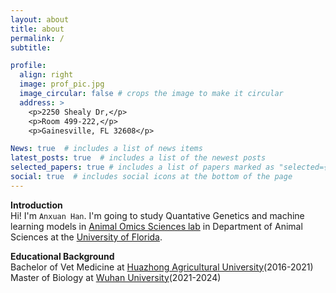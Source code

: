 ```yaml
---
layout: about
title: about
permalink: /
subtitle: 

profile:
  align: right
  image: prof_pic.jpg
  image_circular: false # crops the image to make it circular
  address: >
    <p>2250 Shealy Dr,</p>
    <p>Room 499-222,</p>
    <p>Gainesville, FL 32608</p>

News: true  # includes a list of news items
latest_posts: true  # includes a list of the newest posts
selected_papers: true # includes a list of papers marked as "selected={true}"
social: true  # includes social icons at the bottom of the page
---
```

**Introduction**  
Hi!  I'm `Anxuan Han`. I'm going to study Quantative Genetics and machine learning models in [Animal Omics Sciences lab](https://uf-aiaos.github.io/) in Department of Animal Sciences at the [University of Florida](https://www.ufl.edu/).

**Educational Background**  
Bachelor of Vet Medicine at [Huazhong Agricultural University](https://www.hzau.edu.cn/)(2016-2021)  
Master of Biology at [Wuhan University](https://www.whu.edu.cn/)(2021-2024)  





